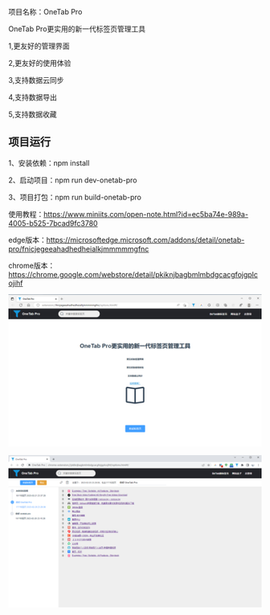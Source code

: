 项目名称：OneTab Pro

OneTab Pro更实用的新一代标签页管理工具

1,更友好的管理界面

2,更友好的使用体验

3,支持数据云同步

4,支持数据导出

5,支持数据收藏

## 项目运行

1、安装依赖：npm install

2、启动项目：npm run dev-onetab-pro

3、项目打包：npm run build-onetab-pro

使用教程：https://www.miniits.com/open-note.html?id=ec5ba74e-989a-4005-b525-7bcad9fc3780

edge版本：https://microsoftedge.microsoft.com/addons/detail/onetab-pro/fnicjegeeahadhedheialkjmmmmmgfnc

chrome版本：https://chrome.google.com/webstore/detail/pkiknjbagbmlmbdgcacgfojgplcojihf

![OneTab Pro](https://github.com/hy4101/OneTabPro/blob/main/img/2.png)

![OneTab Pro](https://github.com/hy4101/OneTabPro/blob/main/img/1.png)
